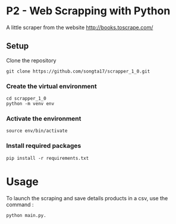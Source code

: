 # P2 - Web Scrapping with Python

A little scraper from the website http://books.toscrape.com/ 

## Setup
Clone the repository
```
git clone https://github.com/songta17/scrapper_1_0.git
```

### Create the virtual environment
```
cd scrapper_1_0
python -m venv env
```

### Activate the environment 
```
source env/bin/activate 
```

### Install required packages
```
pip install -r requirements.txt
```

# Usage
To launch the scraping and save details products in a csv, use the command :
```
python main.py.
```
